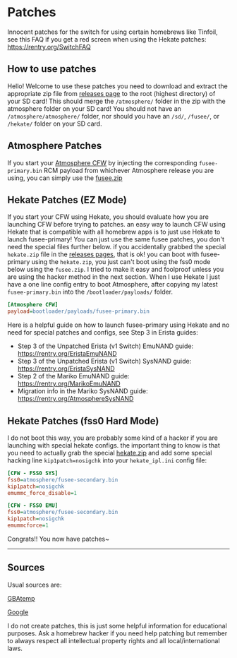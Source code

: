 
# Patches

Innocent patches for the switch for using certain homebrews like Tinfoil, see this FAQ if you get a red screen when using the Hekate patches: https://rentry.org/SwitchFAQ

## How to use patches

Hello! Welcome to use these patches you need to download and extract the appropriate zip file from [releases page](https://github.com/ITotalJustice/patches/releases) to the root (highest directory) of your SD card! This should merge the `/atmosphere/` folder in the zip with the atmosphere folder on your SD card! You should not have an `/atmosphere/atmosphere/` folder, nor should you have an `/sd/`, `/fusee/`, or `/hekate/` folder on your SD card. 

## Atmosphere Patches

If you start your [Atmosphere CFW](https://github.com/Atmosphere-NX/Atmosphere) by injecting the corresponding `fusee-primary.bin` RCM payload from whichever Atmosphere release you are using, you can simply use the [fusee.zip](https://github.com/ITotalJustice/patches/releases/latest/download/fusee.zip)

## Hekate Patches (EZ Mode)

If you start your CFW using Hekate, you should evaluate how you are launching CFW before trying to patches. an easy way to launch CFW using Hekate that is compatible with all homebrew apps is to just use Hekate to launch fusee-primary! You can just use the same fusee patches, you don't need the special files further below. if you accidentally grabbed the special `hekate.zip` file in the [releases pages](https://github.com/ITotalJustice/patches/releases), that is ok! you can boot with fusee-primary using the `hekate.zip`, you just can't boot using the fss0 mode below using the `fusee.zip`. I tried to make it easy and foolproof unless you are using the hacker method in the next section. When I use Hekate I just have a one line config entry to boot Atmosphere, after copying my latest `fusee-primary.bin` into the `/bootloader/payloads/` folder. 

```ini
[Atmosphere CFW]
payload=bootloader/payloads/fusee-primary.bin
```

Here is a helpful guide on how to launch fusee-primary using Hekate and no need for special patches and configs, see Step 3 in Erista guides: 
* Step 3 of the Unpatched Erista (v1 Switch) EmuNAND guide: https://rentry.org/EristaEmuNAND
* Step 3 of the Unpatched Erista (v1 Switch) SysNAND guide: https://rentry.org/EristaSysNAND
* Step 2 of the Mariko EmuNAND guide: https://rentry.org/MarikoEmuNAND
* Migration info in the Mariko SysNAND guide: https://rentry.org/AtmosphereSysNAND

## Hekate Patches (fss0 Hard Mode)

I do not boot this way, you are probably some kind of a hacker if you are launching with special hekate configs. the important thing to know is that you need to actually grab the special [hekate.zip](https://github.com/ITotalJustice/patches/releases/latest/download/hekate.zip) and add some special hacking line `kip1patch=nosigchk` into your `hekate_ipl.ini` config file:

```ini
[CFW - FSS0 SYS]
fss0=atmosphere/fusee-secondary.bin
kip1patch=nosigchk
emummc_force_disable=1

[CFW - FSS0 EMU]
fss0=atmosphere/fusee-secondary.bin
kip1patch=nosigchk
emummcforce=1
```

Congrats!! You now have patches~

----

## Sources

Usual sources are:

[GBAtemp](https://gbatemp.net)

[Google](https://google.com)

I do not create patches, this is just some helpful information for educational purposes. Ask a homebrew hacker if you need help patching but remember to always respect all intellectual property rights and all local/international laws. 
